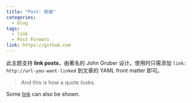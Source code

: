 ```yaml
---
title: "Post: 链接"
categories:
  - blog
tags:
  - link
  - Post Formats
link: https://github.com
---
```


此主题支持 **link posts**，由著名的 John Gruber 设计。使用时只需添加 `link: http://url-you-want-linked` 到文章的 YAML front matter 即可。

> And this is how a quote looks.

Some [link](#) can also be shown.
